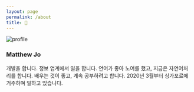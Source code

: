 ```yaml
---
layout: page
permalink: /about
title: 🧢
---
```


![profile](/images/index.png)

### Matthew Jo

개발을 합니다. 정보 업계에서 일을 합니다. 언어가 좋아 노어를 했고, 지금은 자연어처리를 합니다. 배우는 것이 좋고, 계속 공부하려고 합니다. 2020년 3월부터 싱가포르에 거주하며 일하고 있습니다.